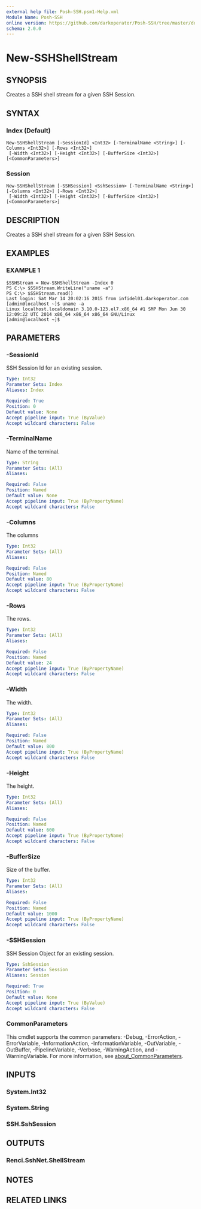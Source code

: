 ```yaml
---
external help file: Posh-SSH.psm1-Help.xml
Module Name: Posh-SSH
online version: https://github.com/darkoperator/Posh-SSH/tree/master/docs
schema: 2.0.0
---
```


# New-SSHShellStream

## SYNOPSIS
Creates a SSH shell stream for a given SSH Session.

## SYNTAX

### Index (Default)
```
New-SSHShellStream [-SessionId] <Int32> [-TerminalName <String>] [-Columns <Int32>] [-Rows <Int32>]
 [-Width <Int32>] [-Height <Int32>] [-BufferSize <Int32>] [<CommonParameters>]
```

### Session
```
New-SSHShellStream [-SSHSession] <SshSession> [-TerminalName <String>] [-Columns <Int32>] [-Rows <Int32>]
 [-Width <Int32>] [-Height <Int32>] [-BufferSize <Int32>] [<CommonParameters>]
```

## DESCRIPTION
Creates a SSH shell stream for a given SSH Session.

## EXAMPLES

### EXAMPLE 1
```
$SSHStream = New-SSHShellStream -Index 0
PS C:\> $SSHStream.WriteLine("uname -a")
PS C:\> $SSHStream.read()
Last login: Sat Mar 14 20:02:16 2015 from infidel01.darkoperator.com
[admin@localhost ~]$ uname -a
Linux localhost.localdomain 3.10.0-123.el7.x86_64 #1 SMP Mon Jun 30 12:09:22 UTC 2014 x86_64 x86_64 x86_64 GNU/Linux
[admin@localhost ~]$
```

## PARAMETERS

### -SessionId
SSH Session Id for an existing session.

```yaml
Type: Int32
Parameter Sets: Index
Aliases: Index

Required: True
Position: 0
Default value: None
Accept pipeline input: True (ByValue)
Accept wildcard characters: False
```

### -TerminalName
Name of the terminal.

```yaml
Type: String
Parameter Sets: (All)
Aliases:

Required: False
Position: Named
Default value: None
Accept pipeline input: True (ByPropertyName)
Accept wildcard characters: False
```

### -Columns
The columns

```yaml
Type: Int32
Parameter Sets: (All)
Aliases:

Required: False
Position: Named
Default value: 80
Accept pipeline input: True (ByPropertyName)
Accept wildcard characters: False
```

### -Rows
The rows.

```yaml
Type: Int32
Parameter Sets: (All)
Aliases:

Required: False
Position: Named
Default value: 24
Accept pipeline input: True (ByPropertyName)
Accept wildcard characters: False
```

### -Width
The width.

```yaml
Type: Int32
Parameter Sets: (All)
Aliases:

Required: False
Position: Named
Default value: 800
Accept pipeline input: True (ByPropertyName)
Accept wildcard characters: False
```

### -Height
The height.

```yaml
Type: Int32
Parameter Sets: (All)
Aliases:

Required: False
Position: Named
Default value: 600
Accept pipeline input: True (ByPropertyName)
Accept wildcard characters: False
```

### -BufferSize
Size of the buffer.

```yaml
Type: Int32
Parameter Sets: (All)
Aliases:

Required: False
Position: Named
Default value: 1000
Accept pipeline input: True (ByPropertyName)
Accept wildcard characters: False
```

### -SSHSession
SSH Session Object for an existing session.

```yaml
Type: SshSession
Parameter Sets: Session
Aliases: Session

Required: True
Position: 0
Default value: None
Accept pipeline input: True (ByValue)
Accept wildcard characters: False
```

### CommonParameters
This cmdlet supports the common parameters: -Debug, -ErrorAction, -ErrorVariable, -InformationAction, -InformationVariable, -OutVariable, -OutBuffer, -PipelineVariable, -Verbose, -WarningAction, and -WarningVariable. For more information, see [about_CommonParameters](http://go.microsoft.com/fwlink/?LinkID=113216).

## INPUTS

### System.Int32
### System.String
### SSH.SshSession
## OUTPUTS

### Renci.SshNet.ShellStream
## NOTES

## RELATED LINKS
